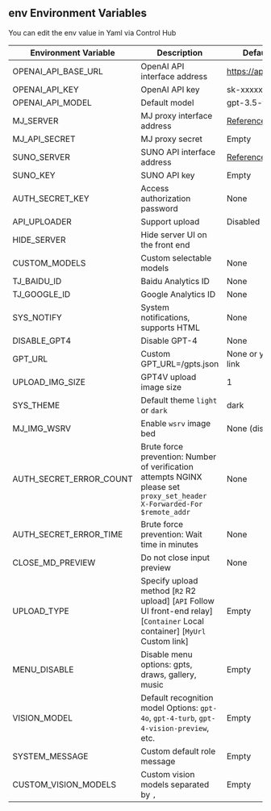 ## env Environment Variables
You can edit the env value in Yaml via Control Hub

| Environment Variable | Description | Default Value |
| --- | --- | --- |
| OPENAI_API_BASE_URL | OpenAI API interface address | https://api.openai.com |
| OPENAI_API_KEY | OpenAI API key |  sk-xxxxx |
| OPENAI_API_MODEL |  Default model | gpt-3.5-turbo  |
| MJ_SERVER |  MJ proxy interface address  | [Reference for setup](https://github.com/novicezk/midjourney-proxy) |
| MJ_API_SECRET |  MJ proxy secret | Empty  |
| SUNO_SERVER |  SUNO API interface address  | [Reference for setup](https://github.com/SunoAI-API/Suno-API) |
| SUNO_KEY |  SUNO API key | Empty  |
| AUTH_SECRET_KEY |  Access authorization password | None  |
| API_UPLOADER |  Support upload | Disabled  |
| HIDE_SERVER |  Hide server UI on the front end |    |
| CUSTOM_MODELS |  Custom selectable models | None  |
| TJ_BAIDU_ID |  Baidu Analytics ID | None  |
| TJ_GOOGLE_ID |  Google Analytics ID | None  |
| SYS_NOTIFY |  System notifications, supports HTML | None  |
| DISABLE_GPT4 |  Disable GPT-4 | None  |
| GPT_URL | Custom GPT_URL=/gpts.json  | None or your external link |
| UPLOAD_IMG_SIZE | GPT4V upload image size |  1 |
| SYS_THEME | Default theme `light` or `dark`  | dark |
| MJ_IMG_WSRV | Enable `wsrv` image bed  | None (disabled)  |
| AUTH_SECRET_ERROR_COUNT | Brute force prevention: Number of verification attempts NGINX please set `proxy_set_header X-Forwarded-For $remote_addr`  | None  |
| AUTH_SECRET_ERROR_TIME | Brute force prevention: Wait time in minutes  | None  |
| CLOSE_MD_PREVIEW | Do not close input preview | None  |
| UPLOAD_TYPE | Specify upload method [`R2` R2 upload] [`API` Follow UI front-end relay] [`Container` Local container] [`MyUrl` Custom link]  |  Empty |
| MENU_DISABLE  | Disable menu options: gpts, draws, gallery, music |  Empty |
| VISION_MODEL  | Default recognition model Options: `gpt-4o`, `gpt-4-turb`, `gpt-4-vision-preview`, etc. |  Empty |
| SYSTEM_MESSAGE  | Custom default role message |  Empty |
| CUSTOM_VISION_MODELS  | Custom vision models separated by `,` |  Empty |
